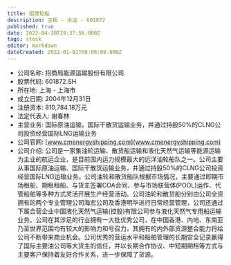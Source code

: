 ```yaml
---
title: 招商轮船
description: 主板 - 水运 - 601872
published: true
date: 2022-04-30T19:37:56.000Z
tags: stock
editor: markdown
dateCreated: 2022-01-01T00:00:00.000Z
---
```


- 公司名称: 招商局能源运输股份有限公司
- 股票代码: 601872.SH
- 所在地: 上海 - 上海市
- 成立日期: 2004年12月31日
- 注册资本: 810,784.18万元
- 法定代表人: 谢春林
- 主营业务: 国际原油运输，国际干散货运输业务，并通过持股50%的CLNG公司投资经营国际LNG运输业务
- 公司官网: [www.cmenergyshipping.com](www.cmenergyshipping.com)
- 公司介绍: 公司是一家集油轮运输、散货船运输和液化天然气运输等能源运输为主业的航运企业，是目前国内运力规模最大的远洋油轮船队之一。公司主要从事国际原油运输、国际干散货运输业务，并通过持股50%的CLNG公司投资经营国际LNG运输业务。公司油轮和散货船队根据市场情况，主要通过即期市场租船、期租租船、与货主签署COA合同、参与市场联营体(POOL)运作、代管船舶等多种方式灵活开展生产经营活动。公司油轮和散货船分别由公司全资拥有的两个专业管理公司海宏公司及香港明华进行日常经营管理，公司还通过下属合营企业中国液化天然气运输(控股)有限公司参与液化天然气专用船运输业务。公司在其涉足的行业拥有一大批优秀公司，在中国香港、内地、东南亚乃至世界范围均有较大的影响力和号召力，其拥有的内外部资源整合能力将给公司不断带来商业机会。公司优秀的营运水平和船舶管理的长期安全记录赢得了国际主要油公司等大货主的信任，并以长期合作协议、中短期期租等方式与主要客户保持着友好合作关系，进一步保障了货源。


